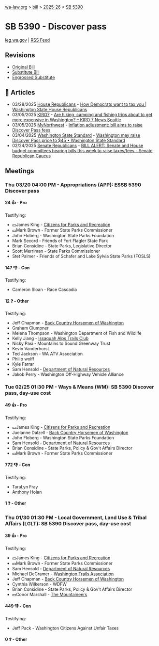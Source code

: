 [wa-law.org](/) > [bill](/bill/) > [2025-26](/bill/2025-26/) > [SB 5390](/bill/2025-26/sb/5390/)

# SB 5390 - Discover pass
[leg.wa.gov](https://app.leg.wa.gov/billsummary?BillNumber=5390&Year=2025&Initiative=false) | [RSS Feed](./rss.xml)

## Revisions
* [Original Bill](1/)
* [Substitute Bill](S/)
* [Engrossed Substitute](S.E/)

## 📰 Articles
* 03/28/2025 [House Republicans](/org/house_republicans/) - [How Democrats want to tax you | Washington State House Republicans](https://houserepublicans.wa.gov/how-democrats-want-to-tax-you/#:~:text=Senate%20Bill%205390)
* 03/05/2025 [KIRO7](/org/kiro7/) - [Are hiking, camping and fishing trips about to get more expensive in Washington? – KIRO 7 News Seattle](https://www.kiro7.com/news/local/are-hiking-camping-fishing-trips-about-get-more-expensive-washington/3ASY6KMNQJHJ7CPCGCAISVXITY/#:~:text=Senate%20Bill%205390)
* 03/05/2025 [MyNorthwest](/org/mynorthwest/) - [Inflation adjustment: bill aims to raise Discover Pass fees](https://mynorthwest.com/mynorthwest-politics/discover-pass/4057578#:~:text=Senate%20Bill%205390)
* 03/04/2025 [Washington State Standard](/org/washington_state_standard/) - [Washington may raise Discover Pass price to $45 • Washington State Standard](https://washingtonstatestandard.com/2025/03/04/washington-may-raise-discover-pass-price-to-45/#:~:text=Senate%20Bill%205390)
* 02/24/2025 [Senate Republicans](/org/senate_republicans/) - [BILL ALERT: Senate and House budget committees hearing bills this week to raise taxes/fees - Senate Republican Caucus](https://src.wastateleg.org/blog/bill-alert-senate-house-budget-committees-hearing-bills-week-raise-taxes-fees/#:~:text=SB%205390)

## Meetings
### Thu 03/20 04:00 PM - Appropriations (APP): ESSB 5390 Discover pass
#### 24 👍 - Pro
Testifying:
* 💵James King - [Citizens for Parks and Recreation](/org/citizens_for_parks_and_recreation/)
* 💵Mark Brown - Former State Parks Commissioner
* John Floberg - Washington State Parks Foundation
* Mark Secord - Friends of Fort Flagler State Park
* Brian Considine - State Parks, Legislative Director
* Scott Merriman - State Parks Commissioner
* Stet Palmer - Friends of Schafer and Lake Sylvia State Parks (FOSLS)

#### 147 👎 - Con
Testifying:
* Cameron Sloan - Race Cascadia

#### 12 ❓ - Other
Testifying:
* Jeff Chapman - [Back Country Horsemen of Washington](/org/back_country_horsemen_of_washington/)
* Graham Clumpner
* Melena Thompson - Washington Department of Fish and Wildlife
* Kelly Jiang - [Issaquah Alps Trails Club](/org/issaquah_alps_trails_club/)
* Nicky Pasi - Mountains to Sound Greenway Trust
* Kevin Vanderhorst
* Ted Jackson - WA ATV Association
* Philip wolff
* Kyle Farrar
* Sam Hensold - [Department of Natural Resources](/org/department_of_natural_resources/)
* Jakob Perry - Washington Off-Highway Vehicle Alliance

### Tue 02/25 01:30 PM - Ways & Means (WM): SB 5390 Discover pass, day-use cost
#### 49 👍 - Pro
Testifying:
* 💵James King - [Citizens for Parks and Recreation](/org/citizens_for_parks_and_recreation/)
* Juelanne Dalzell - [Back Country Horsemen of Washington](/org/back_country_horsemen_of_washington/)
* John Floberg - Washington State Parks Foundation
* Sam Hensold - [Department of Natural Resources](/org/department_of_natural_resources/)
* Brian Considine - State Parks, Policy & Gov't Affairs Director
* 💵Mark Brown - Former State Parks Commissioner

#### 772 👎 - Con
Testifying:
* TaraLyn Fray
* Anthony Holan

#### 1 ❓ - Other

### Thu 01/30 01:30 PM - Local Government, Land Use & Tribal Affairs (LGLT): SB 5390 Discover pass, day-use cost
#### 39 👍 - Pro
Testifying:
* 💵James King - [Citizens for Parks and Recreation](/org/citizens_for_parks_and_recreation/)
* 💵Mark Brown - Former State Parks Commissioner
* Sam Hensold - [Department of Natural Resources](/org/department_of_natural_resources/)
* Michael DeCramer - [Washington Trails Association](/org/washington_trails_association/)
* Jeff Chapman - [Back Country Horsemen of Washington](/org/back_country_horsemen_of_washington/)
* Cynthia Wilkerson - WDFW
* Brian Considine - State Parks, Policy & Gov’t Affairs Director
* 💵Conor Marshall - [The Mountaineers](/org/the_mountaineers/)

#### 449 👎 - Con
Testifying:
* Jeff Pack - Washington Citizens Against Unfair Taxes

#### 0 ❓ - Other

